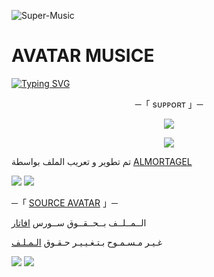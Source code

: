 ![Super-Music](https://telegra.ph/file/6b5f18c07143327344dd2.jpg)
# AVATAR MUSICE

[![Typing SVG](https://readme-typing-svg.herokuapp.com/?lines=WELCOME+TO+MUSIC-AVATAR+AN+ADVANCE+BOT)](https://github.com/FM8Y/Super-Music)

<p align="center">
    ─「 sᴜᴩᴩᴏʀᴛ 」─
</p>

</h3>
<p align="center">
<a href="https://telegram.me/va_source"><img src="https://img.shields.io/badge/-Support%20Group-blue.svg?style=for-the-badge&logo=Telegram"></a>
</p>
<p align="center">
<a href="https://telegram.me/source_av"><img src="https://img.shields.io/badge/-Support%20Channel-blue.svg?style=for-the-badge&logo=Telegram"></a>
</p>

تم تطوير و تعريب الملف بواسطة [ALMORTAGEL](https://t.me/ALMORTAGEL_12)

<img src="https://user-images.githubusercontent.com/73097560/115834477-dbab4500-a447-11eb-908a-139a6edaec5c.gif"> <img src="https://user-images.githubusercontent.com/73097560/115834477-dbab4500-a447-11eb-908a-139a6edaec5c.gif">




─「 [SOURCE AVATAR](https://t.me/source_av) 」─ 


  الــمــلــف بــحــقــوق ســورس [افاتار](https://t.me/source_av)

غـيـر مـسـمـوح بـتـغـيـيـر حـقـوق [الـمـلـف](https://t.me/source_av)


<img src="https://user-images.githubusercontent.com/73097560/115834477-dbab4500-a447-11eb-908a-139a6edaec5c.gif"> <img src="https://user-images.githubusercontent.com/73097560/115834477-dbab4500-a447-11eb-908a-139a6edaec5c.gif">

